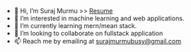 - 👋 Hi, I’m Suraj Murmu >> [Resume](https://drive.google.com/file/d/1h43sOZ8Swo-qUolIaPIIHDZEH7Rfdue5/view?usp=sharing)
- 👀 I’m interested in machine learning and web applications.
- 🌱 I’m currently learning mern/mean stack.
- 💞️ I’m looking to collaborate on fullstack application
- 📫 Reach me by emailing at surajmurmubusy@gmail.com 

<!---
SurajMurmu7552/SurajMurmu7552 is a ✨ special ✨ repository because its `README.md` (this file) appears on your GitHub profile.
You can click the Preview link to take a look at your changes.
--->

